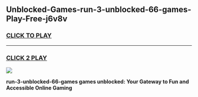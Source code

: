 
## Unblocked-Games-run-3-unblocked-66-games-Play-Free-j6v8v
<h3>
<a href="https://premium76.site?title=run-3-unblocked-66-games&ref=17A">CLICK TO PLAY</a></h3>
<hr>

<h3>
<a href="https://premium76.site?title=run-3-unblocked-66-games&ref=17A">CLICK 2 PLAY</a>
  
</h3>

<a href="https://premium76.site?title=run-3-unblocked-66-games&ref=17A"><img src="https://clearcache.store/games.png"></a>


**run-3-unblocked-66-games games unblocked: Your Gateway to Fun and Accessible Online Gaming**
